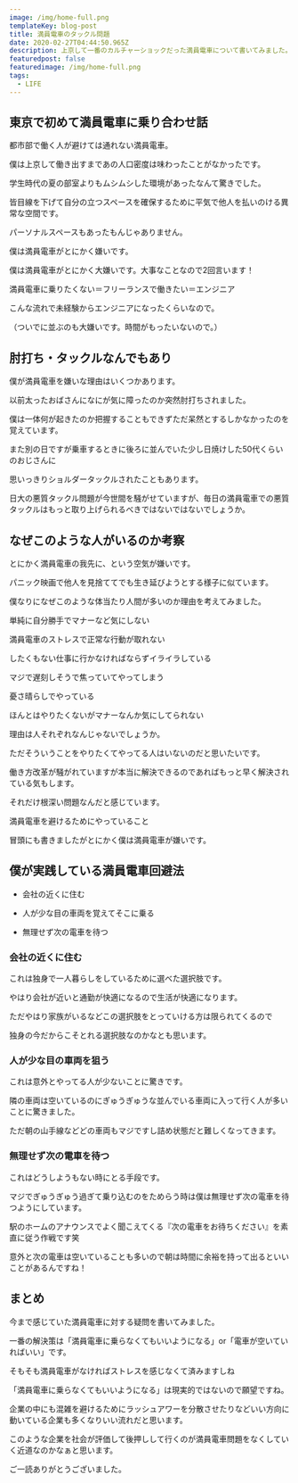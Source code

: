 ```yaml
---
image: /img/home-full.png
templateKey: blog-post
title: 満員電車のタックル問題
date: 2020-02-27T04:44:50.965Z
description: 上京して一番のカルチャーショックだった満員電車について書いてみました。
featuredpost: false
featuredimage: /img/home-full.png
tags:
  - LIFE
---
```

## 東京で初めて満員電車に乗り合わせ話



都市部で働く人が避けては通れない満員電車。



僕は上京して働き出すまであの人口密度は味わったことがなかったです。



学生時代の夏の部室よりもムシムシした環境があったなんて驚きでした。



皆目線を下げて自分の立つスペースを確保するために平気で他人を払いのける異常な空間です。



パーソナルスペースもあったもんじゃありません。



僕は満員電車がとにかく嫌いです。



僕は満員電車がとにかく大嫌いです。大事なことなので2回言います！



満員電車に乗りたくない＝フリーランスで働きたい＝エンジニア



こんな流れで未経験からエンジニアになったくらいなので。



（ついでに並ぶのも大嫌いです。時間がもったいないので。）



## 肘打ち・タックルなんでもあり



僕が満員電車を嫌いな理由はいくつかあります。



以前太ったおばさんになにが気に障ったのか突然肘打ちされました。



僕は一体何が起きたのか把握することもできずただ呆然とするしかなかったのを覚えています。



また別の日ですが乗車するときに後ろに並んでいた少し日焼けした50代くらいのおじさんに



思いっきりショルダータックルされたこともあります。



日大の悪質タックル問題が今世間を騒がせていますが、毎日の満員電車での悪質タックルはもっと取り上げられるべきではないではないでしょうか。



## なぜこのような人がいるのか考察



とにかく満員電車の我先に、という空気が嫌いです。



パニック映画で他人を見捨ててでも生き延びようとする様子に似ています。



僕なりになぜこのような体当たり人間が多いのか理由を考えてみました。

単純に自分勝手でマナーなど気にしない

満員電車のストレスで正常な行動が取れない

したくもない仕事に行かなければならずイライラしている

マジで遅刻しそうで焦っていてやってしまう

憂さ晴らしでやっている

ほんとはやりたくないがマナーなんか気にしてられない



理由は人それぞれなんじゃないでしょうか。



ただそういうことをやりたくてやってる人はいないのだと思いたいです。



働き方改革が騒がれていますが本当に解決できるのであればもっと早く解決されている気もします。



それだけ根深い問題なんだと感じています。



満員電車を避けるためにやっていること



冒頭にも書きましたがとにかく僕は満員電車が嫌いです。



## 僕が実践している満員電車回避法


- 会社の近くに住む

- 人が少な目の車両を覚えてそこに乗る

- 無理せず次の電車を待つ


### 会社の近くに住む

これは独身で一人暮らしをしているために選べた選択肢です。

やはり会社が近いと通勤が快適になるので生活が快適になります。


ただやはり家族がいるなどこの選択肢をとっていける方は限られてくるので

独身の今だからこそとれる選択肢なのかなとも思います。



### 人が少な目の車両を狙う



これは意外とやってる人が少ないことに驚きです。

隣の車両は空いているのにぎゅうぎゅうな並んでいる車両に入って行く人が多いことに驚きました。



ただ朝の山手線などどの車両もマジですし詰め状態だと難しくなってきます。



### 無理せず次の電車を待つ



これはどうしようもない時にとる手段です。



マジでぎゅうぎゅう過ぎて乗り込むのをためらう時は僕は無理せず次の電車を待つようにしています。



駅のホームのアナウンスでよく聞こえてくる『次の電車をお待ちください』を素直に従う作戦です笑



意外と次の電車は空いていることも多いので朝は時間に余裕を持って出るといいことがあるんですね！



## まとめ



今まで感じていた満員電車に対する疑問を書いてみました。



一番の解決策は「満員電車に乗らなくてもいいようになる」or「電車が空いていればいい」です。



そもそも満員電車がなければストレスを感じなくて済みますしね



「満員電車に乗らなくてもいいようになる」は現実的ではないので願望ですね。



企業の中にも混雑を避けるためにラッシュアワーを分散させたりなどいい方向に動いている企業も多くなりいい流れだと思います。



このような企業を社会が評価して後押しして行くのが満員電車問題をなくしていく近道なのかなぁと思います。



ご一読ありがとうございました。
